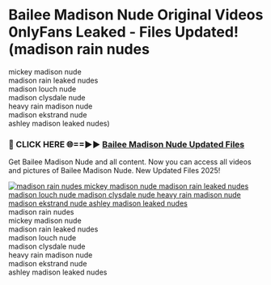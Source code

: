 # Bailee Madison Nude Original Videos 0nlyFans Leaked - Files Updated! (madison rain nudes<br>
mickey madison nude<br>
madison rain leaked nudes<br>
madison louch nude<br>
madison clysdale nude<br>
heavy rain madison nude<br>
madison ekstrand nude<br>
ashley madison leaked nudes)

<h3>🔴 CLICK HERE 🌐==►► <a href="https://tinyurl.com/2p9ay9w9" rel="nofollow">Bailee Madison Nude Updated Files</a></h3>

Get Bailee Madison Nude and all content. Now you can access all videos and pictures of Bailee Madison Nude. New Updated Files 2025!

[![madison rain nudes<br>
mickey madison nude<br>
madison rain leaked nudes<br>
madison louch nude<br>
madison clysdale nude<br>
heavy rain madison nude<br>
madison ekstrand nude<br>
ashley madison leaked nudes](https://i.imgur.com/KQgVmj3.gif)](https://tinyurl.com/2p9ay9w9)
madison rain nudes<br>
mickey madison nude<br>
madison rain leaked nudes<br>
madison louch nude<br>
madison clysdale nude<br>
heavy rain madison nude<br>
madison ekstrand nude<br>
ashley madison leaked nudes